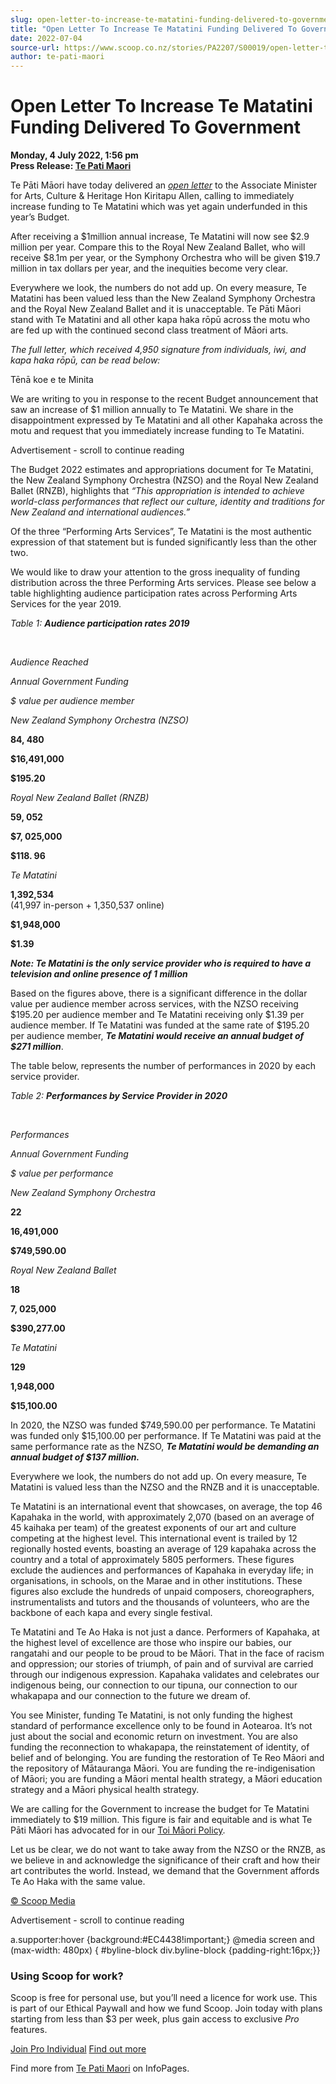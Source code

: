 ```yaml
---
slug: open-letter-to-increase-te-matatini-funding-delivered-to-government
title: "Open Letter To Increase Te Matatini Funding Delivered To Government"
date: 2022-07-04
source-url: https://www.scoop.co.nz/stories/PA2207/S00019/open-letter-to-increase-te-matatini-funding-delivered-to-government.htm
author: te-pati-maori
---
```

Open Letter To Increase Te Matatini Funding Delivered To Government
===================================================================

**Monday, 4 July 2022, 1:56 pm**  
**Press Release: [Te Pati Maori](https://info.scoop.co.nz/Te_Pati_Maori)**

Te Pāti Māori have today delivered an [_open letter_](https://www.maoriparty.org.nz/increase_tematatini_budget_immediately?fbclid=IwAR2OFbkTP3w3SDN2Vc1CQvntc6m0aR8YOHHAwStXl9SWw9DHkAmHsSIqBy8) to the Associate Minister for Arts, Culture & Heritage Hon Kiritapu Allen, calling to immediately increase funding to Te Matatini which was yet again underfunded in this year’s Budget.

After receiving a $1million annual increase, Te Matatini will now see $2.9 million per year. Compare this to the Royal New Zealand Ballet, who will receive $8.1m per year, or the Symphony Orchestra who will be given $19.7 million in tax dollars per year, and the inequities become very clear.

Everywhere we look, the numbers do not add up. On every measure, Te Matatini has been valued less than the New Zealand Symphony Orchestra and the Royal New Zealand Ballet and it is unacceptable. Te Pāti Māori stand with Te Matatini and all other kapa haka rōpū across the motu who are fed up with the continued second class treatment of Māori arts.

_The full letter, which received 4,950 signature from individuals, iwi, and kapa haka rōpū, can be read below:_

Tēnā koe e te Minita

We are writing to you in response to the recent Budget announcement that saw an increase of $1 million annually to Te Matatini. We share in the disappointment expressed by Te Matatini and all other Kapahaka across the motu and request that you immediately increase funding to Te Matatini.

Advertisement - scroll to continue reading





The Budget 2022 estimates and appropriations document for Te Matatini, the New Zealand Symphony Orchestra (NZSO) and the Royal New Zealand Ballet (RNZB), highlights that _“This appropriation is intended to achieve world-class performances that reflect our culture, identity and traditions for New Zealand and international audiences.”_

Of the three “Performing Arts Services”, Te Matatini is the most authentic expression of that statement but is funded significantly less than the other two.

We would like to draw your attention to the gross inequality of funding distribution across the three Performing Arts services. Please see below a table highlighting audience participation rates across Performing Arts Services for the year 2019.

_Table 1: **Audience participation rates 2019**_

 

_Audience Reached_

_Annual Government Funding_

_$ value per audience member_

_New Zealand Symphony Orchestra (NZSO)_

**84, 480**

**$16,491,000**

**$195.20**

_Royal New Zealand Ballet (RNZB)_

**59, 052**

**$7, 025,000**

**$118. 96**

_Te Matatini_

**1,392,534**  
(41,997 in-person + 1,350,537 online)

**$1,948,000**

**$1.39**

_**Note: Te Matatini is the only service provider who is required to have a television and online presence of 1 million**_

Based on the figures above, there is a significant difference in the dollar value per audience member across services, with the NZSO receiving $195.20 per audience member and Te Matatini receiving only $1.39 per audience member. If Te Matatini was funded at the same rate of $195.20 per audience member, _**Te Matatini would receive an annual budget of $271 million**_.

The table below, represents the number of performances in 2020 by each service provider.

_Table 2: **Performances by Service Provider in 2020**_

 

_Performances_

_Annual Government Funding_

_$ value per performance_

_New Zealand Symphony Orchestra_

**22**

**16,491,000**

**$749,590.00**

_Royal New Zealand Ballet_

**18**

**7, 025,000**

**$390,277.00**

_Te Matatini_

**129**

**1,948,000**

**$15,100.00**

In 2020, the NZSO was funded $749,590.00 per performance. Te Matatini was funded only $15,100.00 per performance. If Te Matatini was paid at the same performance rate as the NZSO, _**Te Matatini would be demanding an annual budget of $137 million.**_

Everywhere we look, the numbers do not add up. On every measure, Te Matatini is valued less than the NZSO and the RNZB and it is unacceptable.

Te Matatini is an international event that showcases, on average, the top 46 Kapahaka in the world, with approximately 2,070 (based on an average of 45 kaihaka per team) of the greatest exponents of our art and culture competing at the highest level. This international event is trailed by 12 regionally hosted events, boasting an average of 129 kapahaka across the country and a total of approximately 5805 performers. These figures exclude the audiences and performances of Kapahaka in everyday life; in organisations, in schools, on the Marae and in other institutions. These figures also exclude the hundreds of unpaid composers, choreographers, instrumentalists and tutors and the thousands of volunteers, who are the backbone of each kapa and every single festival.

Te Matatini and Te Ao Haka is not just a dance. Performers of Kapahaka, at the highest level of excellence are those who inspire our babies, our rangatahi and our people to be proud to be Māori. That in the face of racism and oppression; our stories of triumph, of pain and of survival are carried through our indigenous expression. Kapahaka validates and celebrates our indigenous being, our connection to our tipuna, our connection to our whakapapa and our connection to the future we dream of.

You see Minister, funding Te Matatini, is not only funding the highest standard of performance excellence only to be found in Aotearoa. It’s not just about the social and economic return on investment. You are also funding the reconnection to whakapapa, the reinstatement of identity, of belief and of belonging. You are funding the restoration of Te Reo Māori and the repository of Mātauranga Māori. You are funding the re-indigenisation of Māori; you are funding a Māori mental health strategy, a Māori education strategy and a Māori physical health strategy.

We are calling for the Government to increase the budget for Te Matatini immediately to $19 million. This figure is fair and equitable and is what Te Pāti Māori has advocated for in our [Toi Māori Policy](https://www.maoriparty.org.nz/toi_maori).

Let us be clear, we do not want to take away from the NZSO or the RNZB, as we believe in and acknowledge the significance of their craft and how their art contributes the world. Instead, we demand that the Government affords Te Ao Haka with the same value.

[© Scoop Media](http://www.scoop.co.nz/about/terms.html)  

Advertisement - scroll to continue reading



a.supporter:hover {background:#EC4438!important;} @media screen and (max-width: 480px) { #byline-block div.byline-block {padding-right:16px;}}

### Using Scoop for work?

Scoop is free for personal use, but you’ll need a licence for work use. This is part of our Ethical Paywall and how we fund Scoop. Join today with plans starting from less than $3 per week, plus gain access to exclusive _Pro_ features.  
  
[Join Pro Individual](https://pro.scoop.co.nz/Individual/?from=ProIn24) [Find out more](https://pro.scoop.co.nz/using-scoop-for-work/?from=ProIn24)

Find more from [Te Pati Maori](https://info.scoop.co.nz/Te_Pati_Maori) on InfoPages.